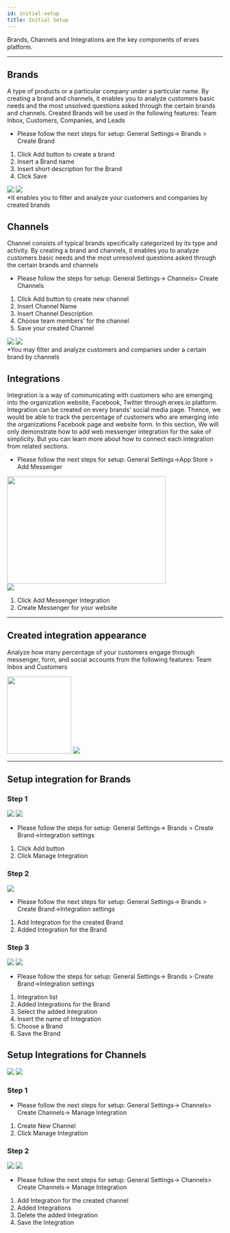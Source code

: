 ```yaml
---
id: initial-setup
title: Initial Setup
---
```


Brands, Channels and Integrations are the key components of erxes platform.

---

## Brands

A type of products or a particular company under a particular name. By creating a brand and channels, it enables you to analyze customers basic needs and the most unsolved questions asked through the certain brands and channels. Created Brands will be used in the following features: Team Inbox, Customers, Companies, and Leads

- Please follow the next steps for setup: General Settings-> Brands > Create Brand

1. Click Add button to create a brand
2. Insert a Brand name
3. Insert short description for the Brand
4. Click Save

  <div>
  <img src="https://s3.us-west-2.amazonaws.com/erxes-docs/general-settings/general11.png"/>
  <img src="https://s3.us-west-2.amazonaws.com/erxes-docs/general-settings/general12.png"/>
      <aside class="notice">
      *It enables you to filter and analyze your customers and companies by created brands
      </aside>
  </div>

## Channels

Channel consists of typical brands specifically categorized by its type and activity. By creating a brand and channels, it enables you to analyze customers basic needs and the most unresolved questions asked through the certain brands and channels

- Please follow the steps for setup: General Settings-> Channels> Create Channels

1. Click Add button to create new channel
2. Insert Channel Name
3. Insert Channel Description
4. Choose team members’ for the channel
5. Save your created Channel

<div>
    <img src="https://s3.us-west-2.amazonaws.com/erxes-docs/general-settings/general18.png"/>
    <img src="https://s3.us-west-2.amazonaws.com/erxes-docs/general-settings/general19.png"/>
    <aside class="notice">
    *You may filter and analyze customers and companies under a certain brand by channels 
    </aside>
</div>

## Integrations
Integration is a way of communicating with customers who are emerging into the organization website, Facebook, Twitter through erxes.io platform. Integration can be created on every brands' social media page. Thence, we would be able to track the percentage of customers who are emerging into the organizations Facebook page and website form. In this section, We will only demonstrate how to add web messenger integration for the sake of simplicity. But you can learn more about how to connect each integration from related sections.

+ Please follow the next steps for setup: General Settings->App Store > Add Messenger

<div>
  <img src="https://s3-us-west-2.amazonaws.com/erxes-docs/customer-support/customer-support-7.png" style="width:370px;height:250px;" />
  <br/>
  <img src="https://s3-us-west-2.amazonaws.com/erxes-docs/customer-support/customer-support-8.png" />
</div>

1. Click Add Messenger Integration
2. Create Messenger for your website

---

## Created integration appearance
Analyze how many percentage of your customers engage through messenger, form, and social accounts from the following features: Team Inbox and Customers

<div>
  <img src="https://s3-us-west-2.amazonaws.com/erxes-docs/customer-support/customer-support-9.png" style="width:150px;height:180px;" />
  <img src="https://s3-us-west-2.amazonaws.com/erxes-docs/customer-support/customer-support-10.png" />
</div>

---

## Setup integration for Brands

### Step 1

 <div>
    <img src="https://s3.us-west-2.amazonaws.com/erxes-docs/general-settings/general13.png"/>
    <img src="https://s3.us-west-2.amazonaws.com/erxes-docs/general-settings/general14.png"/>
  </div>

- Please follow the steps for setup: General Settings-> Brands > Create Brand->Integration settings

1. Click Add button
2. Click Manage Integration

### Step 2

<div>
    <img src="https://s3.us-west-2.amazonaws.com/erxes-docs/general-settings/general15.png"/>
  </div>

- Please follow the next steps for setup: General Settings-> Brands > Create Brand->Integration settings

1. Add Integration for the created Brand
2. Added Integration for the Brand

### Step 3

<div>
    <img src="https://s3.us-west-2.amazonaws.com/erxes-docs/general-settings/general16.png"/>
    <img src="https://s3.us-west-2.amazonaws.com/erxes-docs/general-settings/general17.png"/>
  </div>

- Please follow the steps for setup: General Settings-> Brands > Create Brand->Integration settings

1.  Integration list
2.  Added Integrations for the Brand
3.  Select the added Integration
4.  Insert the name of Integration
5.  Choose a Brand
6.  Save the Brand

## Setup Integrations for Channels

<div>
    <img src="https://s3.us-west-2.amazonaws.com/erxes-docs/general-settings/general20.png"/>
    <img src="https://s3.us-west-2.amazonaws.com/erxes-docs/general-settings/general21.png"/>
</div>

### Step 1

- Please follow the next steps for setup: General Settings-> Channels> Create Channels-> Manage Integration

1. Create New Channel
2. Click Manage Integration

### Step 2

<div>
    <img src="https://s3.us-west-2.amazonaws.com/erxes-docs/general-settings/general22.png"/>
    <img src="https://s3.us-west-2.amazonaws.com/erxes-docs/general-settings/general23.png"/>
</div>

- Please follow the next steps for setup: General Settings-> Channels> Create Channels-> Manage Integration

1. Add Integration for the created channel
2. Added Integrations
3. Delete the added Integration
4. Save the Integration
